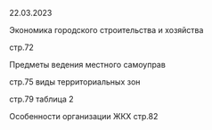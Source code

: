 22.03.2023

Экономика городского строительства и хозяйства

стр.72

Предметы ведения местного самоуправ

стр.75 виды территориальных зон

стр.79 таблица 2

Особенности организации ЖКХ стр.82

